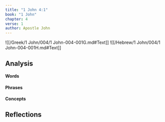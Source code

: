 ```yaml
---
title: "1 John 4:1"
book: "1 John"
chapter: 4
verse: 1
author: Apostle John
---
```

![[/Greek/1 John/004/1 John-004-001G.md#Text]]
![[/Hebrew/1 John/004/1 John-004-001H.md#Text]]

## Analysis

#### Words

#### Phrases

#### Concepts

## Reflections
